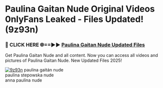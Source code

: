 # Paulina Gaitan Nude Original Videos 0nlyFans Leaked - Files Updated! (9z93n)

<h3>🔴 CLICK HERE 🌐==►► <a href="https://tinyurl.com/4mcuefdz" rel="nofollow">Paulina Gaitan Nude Updated Files</a></h3>

Get Paulina Gaitan Nude and all content. Now you can access all videos and pictures of Paulina Gaitan Nude. New Updated Files 2025!

[![9z93n](https://i.imgur.com/StAQSOY.gif)](https://tinyurl.com/4mcuefdz)
paulina gaitán nude<br>
paulina stepowska nude<br>
anna paulina nude